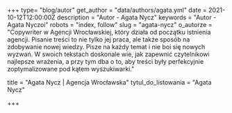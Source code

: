 +++
type= "blog/autor"
get_author = "data/authors/agata.yml"
date = 2021-10-12T12:00:00Z
description = "Autor - Agata Nycz"
keywords = "Autor - Agata Nyczoi"
robots = "index, follow"
slug = "agata-nycz"
o_autorze = "Copywriter w Agencji Wrocławskiej, który działa od początku istnienia agencji. Pisanie treści to nie tylko jej praca, ale także sposób na zdobywanie nowej wiedzy. Pisze na każdy temat i nie boi się nowych wyzwań. W swoich tekstach doskonale wie, jak zapewnić czytelnikowi najlepsze wrażenia, a przy tym dba o to, aby treści były perfekcyjnie zoptymalizowane pod kątem wyszukiwarki."

title = "Agata Nycz  | Agencja Wrocławska"
tytul_do_listowania = "Agata Nycz"

+++